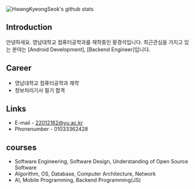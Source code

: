 ![HwangKyeongSeok's github stats](https://github-readme-stats.vercel.app/api?username=HwangKyeongSeok&show_icons=true)

## Introduction
안녕하세요. 영남대학교 컴퓨터공학과를 재학중인 황경석입니다.
최근관심을 가지고 있는 분야는 [Android Development], [Backend Engineer]입니다.

## Career
- 영남대학교 컴퓨터공학과 재학
- 정보처리기사 필기 합격

## Links
- E-mail - 22012162@yu.ac.kr
- Phonenumber - 01033362428

## courses
- Software Engineering, Software Design, Understanding of Open Source Software
- Algorithm, OS, Database, Computer Architecture, Network
- AI, Mobile Programming, Backend Programming(JS)
